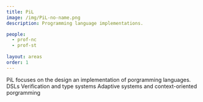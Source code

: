 ```yaml
---
title: PiL
image: /img/PiL-no-name.png
description: Programming language implementations.

people:
  - prof-nc
  - prof-st
  
layout: areas
order: 1
---
```


PiL focuses on the design an implementation of porgramming languages.
DSLs
Verification and type systems
Adaptive systems and context-oriented porgramming